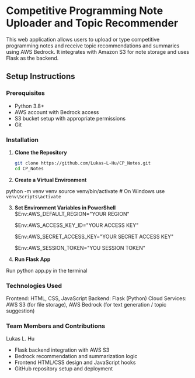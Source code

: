 # Competitive Programming Note Uploader and Topic Recommender

This web application allows users to upload or type competitive programming notes and receive topic recommendations and summaries using AWS Bedrock. It integrates with Amazon S3 for note storage and uses Flask as the backend.

## Setup Instructions

### Prerequisites
- Python 3.8+
- AWS account with Bedrock access
- S3 bucket setup with appropriate permissions
- Git

### Installation

1. **Clone the Repository**

   ```bash
   git clone https://github.com/Lukas-L-Hu/CP_Notes.git
   cd CP_Notes

3. **Create a Virtual Environment**

python -m venv venv
source venv/bin/activate  # On Windows use `venv\Scripts\activate`

3. **Set Environment Variables in PowerShell**
   $Env:AWS_DEFAULT_REGION="YOUR REGION"

   $Env:AWS_ACCESS_KEY_ID="YOUR ACCESS KEY"

   $Env:AWS_SECRET_ACCESS_KEY="YOUR SECRET ACCESS KEY"

   $Env:AWS_SESSION_TOKEN="YOU SESSION TOKEN"

5. **Run Flask App**

Run python app.py in the terminal

### Technologies Used

Frontend: HTML, CSS, JavaScript
Backend: Flask (Python)
Cloud Services: AWS S3 (for file storage), AWS Bedrock (for text generation / topic suggestion)

### Team Members and Contributions

Lukas L. Hu

- Flask backend integration with AWS S3
- Bedrock recommendation and summarization logic
- Frontend HTML/CSS design and JavaScript hooks
- GitHub repository setup and deployment
